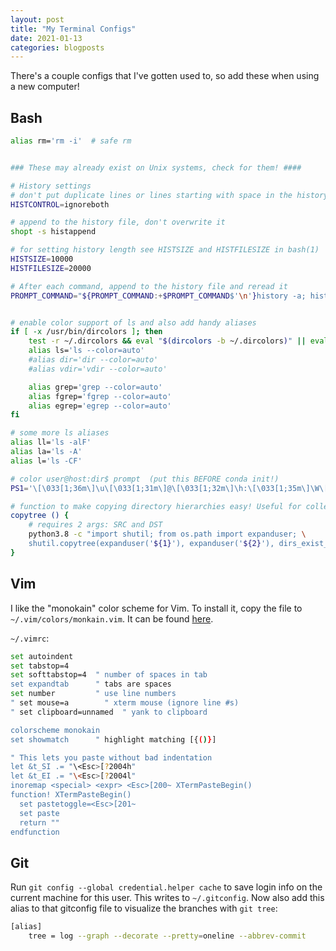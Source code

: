 ```yaml
---
layout: post
title: "My Terminal Configs"
date: 2021-01-13
categories: blogposts
---
```


There's a couple configs that I've gotten used to, so add these when using a new computer! 



## Bash 

```bash
alias rm='rm -i'  # safe rm 


### These may already exist on Unix systems, check for them! ####

# History settings 
# don't put duplicate lines or lines starting with space in the history.
HISTCONTROL=ignoreboth

# append to the history file, don't overwrite it
shopt -s histappend

# for setting history length see HISTSIZE and HISTFILESIZE in bash(1)
HISTSIZE=10000
HISTFILESIZE=20000

# After each command, append to the history file and reread it
PROMPT_COMMAND="${PROMPT_COMMAND:+$PROMPT_COMMAND$'\n'}history -a; history -c; history -r"


# enable color support of ls and also add handy aliases
if [ -x /usr/bin/dircolors ]; then
    test -r ~/.dircolors && eval "$(dircolors -b ~/.dircolors)" || eval "$(dircolors -b)"
    alias ls='ls --color=auto'
    #alias dir='dir --color=auto'
    #alias vdir='vdir --color=auto'

    alias grep='grep --color=auto'
    alias fgrep='fgrep --color=auto'
    alias egrep='egrep --color=auto'
fi

# some more ls aliases
alias ll='ls -alF'
alias la='ls -A'
alias l='ls -CF'

# color user@host:dir$ prompt  (put this BEFORE conda init!) 
PS1='\[\033[1;36m\]\u\[\033[1;31m\]@\[\033[1;32m\]\h:\[\033[1;35m\]\W\[\033[1;31m\]\$\[\033[0m\] '

# function to make copying directory hierarchies easy! Useful for collecting ML results :-) 
copytree () {
    # requires 2 args: SRC and DST 
    python3.8 -c "import shutil; from os.path import expanduser; \
    shutil.copytree(expanduser('${1}'), expanduser('${2}'), dirs_exist_ok=True)"
}
```




## Vim 

I like the "monokain" color scheme for Vim. To install it, copy the file to `~/.vim/colors/monkain.vim`. It can be found [here](https://github.com/flazz/vim-colorschemes/blob/master/colors/monokain.vim). 

`~/.vimrc`: 

```bash
set autoindent 
set tabstop=4 
set softtabstop=4  " number of spaces in tab 
set expandtab      " tabs are spaces 
set number         " use line numbers 
" set mouse=a        " xterm mouse (ignore line #s) 
" set clipboard=unnamed  " yank to clipboard

colorscheme monokain 
set showmatch      " highlight matching [{()}] 

" This lets you paste without bad indentation 
let &t_SI .= "\<Esc>[?2004h"
let &t_EI .= "\<Esc>[?2004l"
inoremap <special> <expr> <Esc>[200~ XTermPasteBegin()
function! XTermPasteBegin()
  set pastetoggle=<Esc>[201~
  set paste
  return ""
endfunction
```





## Git 

Run `git config --global credential.helper cache` to save login info on the current machine for this user. This writes to `~/.gitconfig`. Now also add this alias to that gitconfig file to visualize the branches with `git tree`: 

```bash
[alias]
    tree = log --graph --decorate --pretty=oneline --abbrev-commit
```
